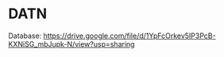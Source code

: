 # DATN
Database: https://drive.google.com/file/d/1YpFcOrkev5IP3PcB-KXNiSG_mbJupk-N/view?usp=sharing
